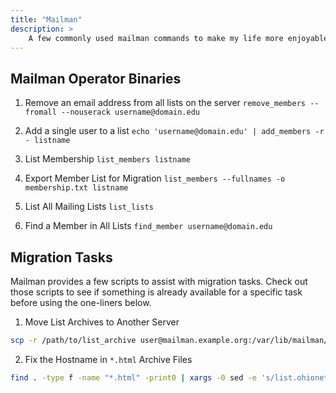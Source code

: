 ```yaml
---
title: "Mailman"
description: >
    A few commonly used mailman commands to make my life more enjoyable. Find binaries in `/usr/lib/mailman/bin`
---
```


## Mailman Operator Binaries

1. Remove an email address from all lists on the server
`remove_members --fromall --nouserack username@domain.edu`

2. Add a single user to a list 
`echo 'username@domain.edu' | add_members -r - listname`

3. List Membership
`list_members listname`

4. Export Member List for Migration
`list_members --fullnames -o membership.txt listname`
   
5. List All Mailing Lists
`list_lists`
   
6. Find a Member in All Lists
`find_member username@domain.edu`

## Migration Tasks
Mailman provides a few scripts to assist with migration tasks. Check out those scripts to see if something is already available for a specific task before using the one-liners below.

1. Move List Archives to Another Server
```bash
scp -r /path/to/list_archive user@mailman.example.org:/var/lib/mailman/archives/private/list_archive
```

2. Fix the Hostname in `*.html` Archive Files
```bash
find . -type f -name "*.html" -print0 | xargs -0 sed -e 's/list.ohionet.org/lists.ohionet.org/g'
```